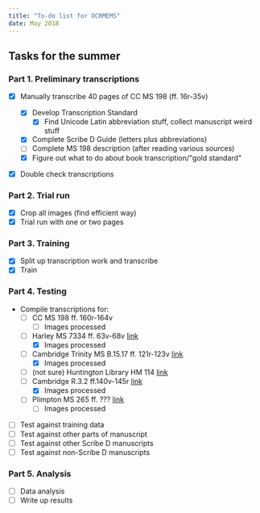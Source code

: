 ```yaml
---
title: "To-do list for OCRMEMS"
date: May 2018
---
```


## Tasks for the summer

### Part 1. Preliminary transcriptions

- [x] Manually transcribe 40 pages of CC MS 198 (ff. 16r-35v)

    - [x] Develop Transcription Standard
        - [x] Find Unicode Latin abbreviation stuff, collect manuscript weird stuff
    - [x] Complete Scribe D Guide (letters plus abbreviations)
    - [ ] Complete MS 198 description (after reading various sources)
    - [x] Figure out what to do about book transcription/"gold standard"

- [x] Double check transcriptions

### Part 2. Trial run

- [X] Crop all images (find efficient way)
- [x] Trial run with one or two pages

### Part 3. Training

- [x] Split up transcription work and transcribe
- [x] Train

### Part 4. Testing

- Compile transcriptions for:
  - [ ] CC MS 198 ff. 160r-164v
      - [ ] Images processed
  - [ ] Harley MS 7334 ff. 63v-68v [link](http://www.bl.uk/manuscripts/Viewer.aspx?ref=harley_ms_7334_fs001r)
      - [x] Images processed
  - [ ] Cambridge Trinity MS B.15.17 ff. 121r-123v [link](http://trin-sites-pub.trin.cam.ac.uk/james/viewpage.php?index=216)
      - [x] Images processed
  - [ ] (not sure) Huntington Library HM 114  [link](http://hdl.huntington.org/cdm/compoundobject/collection/p15150coll7/id/31197/rec/1)
  - [ ] Cambridge R.3.2 ff.140v-145r [link](http://trin-sites-pub.trin.cam.ac.uk/manuscripts/R_3_2/manuscript.php?fullpage=1&startingpage=156)
      - [x] Images processed
  - [ ] Plimpton MS 265 ff. ??? [link](http://www.digital-scriptorium.org/xtf3/search?rmode=digscript;smode=basic;text=Plimpton%20MS%20265;docsPerPage=1;startDoc=1;fullview=yes)
      - [ ] Images processed
- [ ] Test against training data
- [ ] Test against other parts of manuscript
- [ ] Test against other Scribe D manuscripts
- [ ] Test against non-Scribe D manuscripts

### Part 5. Analysis

- [ ] Data analysis
- [ ] Write up results
